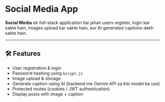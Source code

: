 # Social Media App

**Social Media** ek full-stack application hai jahan users register, login kar sakte hain, images upload kar sakte hain, aur AI generated captions dekh sakte hain.

---

## 🛠️ Features

- User registration & login  
- Password hashing using `bcrypt.js`  
- Image upload & storage  
- Generate caption using AI (backend me Gemini API ya kisi model ka use)  
- Protected routes (cookies / JWT authentication)  
- Display posts with image + caption  





